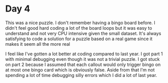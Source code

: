 # Day 4

This was a nice puzzle. I don't remember having a bingo board before. I didn't feel good hard coding a lot of the board loops 
but it was easy to understand and not very CPU intensive given the small dataset. It's always satisfying to code a solution
for a puzzle based on a real game since it makes it seem all the more real

I feel like I've gotten a lot better at coding compared to last year. I got part 1 with minimal debugging even though it was not
a trivial puzzle. I got stuck on part 2 because I assumed that each callout would only trigger bingo on at most one bingo card
which is obviously false. Aside from that I'm not spending a lot of time debugging silly errors which I did a lot of last year.


